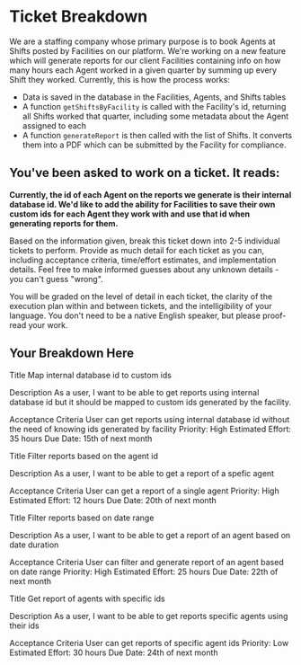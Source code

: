 # Ticket Breakdown

We are a staffing company whose primary purpose is to book Agents at Shifts posted by Facilities on our platform. We're working on a new feature which will generate reports for our client Facilities containing info on how many hours each Agent worked in a given quarter by summing up every Shift they worked. Currently, this is how the process works:

- Data is saved in the database in the Facilities, Agents, and Shifts tables
- A function `getShiftsByFacility` is called with the Facility's id, returning all Shifts worked that quarter, including some metadata about the Agent assigned to each
- A function `generateReport` is then called with the list of Shifts. It converts them into a PDF which can be submitted by the Facility for compliance.

## You've been asked to work on a ticket. It reads:

**Currently, the id of each Agent on the reports we generate is their internal database id. We'd like to add the ability for Facilities to save their own custom ids for each Agent they work with and use that id when generating reports for them.**

Based on the information given, break this ticket down into 2-5 individual tickets to perform. Provide as much detail for each ticket as you can, including acceptance criteria, time/effort estimates, and implementation details. Feel free to make informed guesses about any unknown details - you can't guess "wrong".

You will be graded on the level of detail in each ticket, the clarity of the execution plan within and between tickets, and the intelligibility of your language. You don't need to be a native English speaker, but please proof-read your work.

## Your Breakdown Here

Title
Map internal database id to custom ids

Description
As a user, I want to be able to get reports using internal database id but it should be mapped to custom ids generated by the facility.

Acceptance Criteria
User can get reports using internal database id without the need of knowing ids generated by facility
Priority: High
Estimated Effort: 35 hours
Due Date: 15th of next month

Title
Filter reports based on the agent id

Description
As a user, I want to be able to get a report of a spefic agent

Acceptance Criteria
User can get a report of a single agent
Priority: High
Estimated Effort: 12 hours
Due Date: 20th of next month

Title
Filter reports based on date range

Description
As a user, I want to be able to get a report of an agent based on date duration

Acceptance Criteria
User can filter and generate report of an agent based on date range
Priority: High
Estimated Effort: 25 hours
Due Date: 22th of next month

Title
Get report of agents with specific ids

Description
As a user, I want to be able to get reports specific agents using their ids

Acceptance Criteria
User can get reports of specific agent ids
Priority: Low
Estimated Effort: 30 hours
Due Date: 24th of next month
